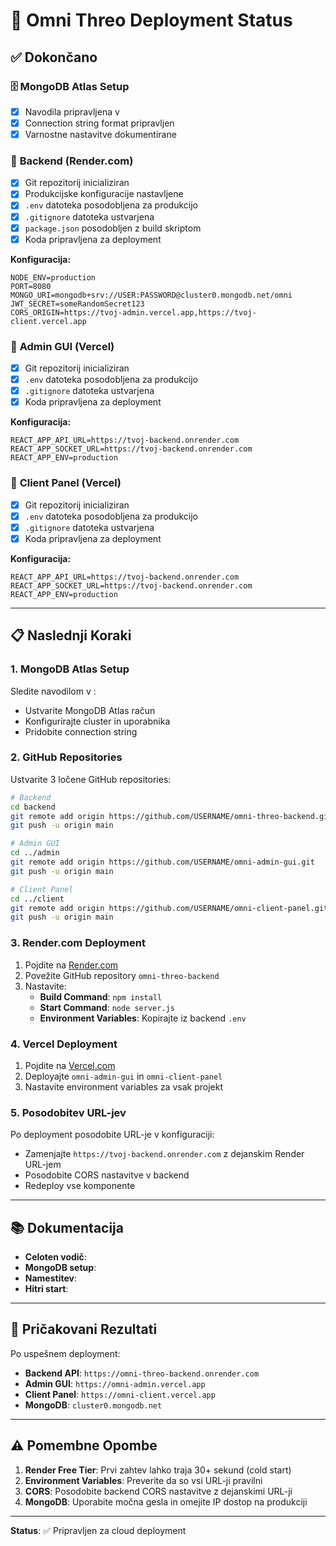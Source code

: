 # 🚀 Omni Threo Deployment Status

## ✅ Dokončano

### 🗄️ **MongoDB Atlas Setup**
- [x] Navodila pripravljena v <mcfile name="MONGODB_SETUP.md" path="C:\Users\admin\Downloads\copy-of-copy-of-omniscient-ai-platform\omni-threo\MONGODB_SETUP.md"></mcfile>
- [x] Connection string format pripravljen
- [x] Varnostne nastavitve dokumentirane

### 🔧 **Backend (Render.com)**
- [x] Git repozitorij inicializiran
- [x] Produkcijske konfiguracije nastavljene
- [x] `.env` datoteka posodobljena za produkcijo
- [x] `.gitignore` datoteka ustvarjena
- [x] `package.json` posodobljen z build skriptom
- [x] Koda pripravljena za deployment

**Konfiguracija:**
```env
NODE_ENV=production
PORT=8080
MONGO_URI=mongodb+srv://USER:PASSWORD@cluster0.mongodb.net/omni
JWT_SECRET=someRandomSecret123
CORS_ORIGIN=https://tvoj-admin.vercel.app,https://tvoj-client.vercel.app
```

### 🎨 **Admin GUI (Vercel)**
- [x] Git repozitorij inicializiran
- [x] `.env` datoteka posodobljena za produkcijo
- [x] `.gitignore` datoteka ustvarjena
- [x] Koda pripravljena za deployment

**Konfiguracija:**
```env
REACT_APP_API_URL=https://tvoj-backend.onrender.com
REACT_APP_SOCKET_URL=https://tvoj-backend.onrender.com
REACT_APP_ENV=production
```

### 👥 **Client Panel (Vercel)**
- [x] Git repozitorij inicializiran
- [x] `.env` datoteka posodobljena za produkcijo
- [x] `.gitignore` datoteka ustvarjena
- [x] Koda pripravljena za deployment

**Konfiguracija:**
```env
REACT_APP_API_URL=https://tvoj-backend.onrender.com
REACT_APP_SOCKET_URL=https://tvoj-backend.onrender.com
REACT_APP_ENV=production
```

---

## 📋 Naslednji Koraki

### 1. **MongoDB Atlas Setup**
Sledite navodilom v <mcfile name="MONGODB_SETUP.md" path="C:\Users\admin\Downloads\copy-of-copy-of-omniscient-ai-platform\omni-threo\MONGODB_SETUP.md"></mcfile>:
- Ustvarite MongoDB Atlas račun
- Konfigurirajte cluster in uporabnika
- Pridobite connection string

### 2. **GitHub Repositories**
Ustvarite 3 ločene GitHub repositories:

```bash
# Backend
cd backend
git remote add origin https://github.com/USERNAME/omni-threo-backend.git
git push -u origin main

# Admin GUI
cd ../admin
git remote add origin https://github.com/USERNAME/omni-admin-gui.git
git push -u origin main

# Client Panel
cd ../client
git remote add origin https://github.com/USERNAME/omni-client-panel.git
git push -u origin main
```

### 3. **Render.com Deployment**
1. Pojdite na [Render.com](https://render.com)
2. Povežite GitHub repository `omni-threo-backend`
3. Nastavite:
   - **Build Command**: `npm install`
   - **Start Command**: `node server.js`
   - **Environment Variables**: Kopirajte iz backend `.env`

### 4. **Vercel Deployment**
1. Pojdite na [Vercel.com](https://vercel.com)
2. Deployajte `omni-admin-gui` in `omni-client-panel`
3. Nastavite environment variables za vsak projekt

### 5. **Posodobitev URL-jev**
Po deployment posodobite URL-je v konfiguraciji:
- Zamenjajte `https://tvoj-backend.onrender.com` z dejanskim Render URL-jem
- Posodobite CORS nastavitve v backend
- Redeploy vse komponente

---

## 📚 Dokumentacija

- **Celoten vodič**: <mcfile name="DEPLOYMENT_GUIDE.md" path="C:\Users\admin\Downloads\copy-of-copy-of-omniscient-ai-platform\omni-threo\DEPLOYMENT_GUIDE.md"></mcfile>
- **MongoDB setup**: <mcfile name="MONGODB_SETUP.md" path="C:\Users\admin\Downloads\copy-of-copy-of-omniscient-ai-platform\omni-threo\MONGODB_SETUP.md"></mcfile>
- **Namestitev**: <mcfile name="INSTALLATION.md" path="C:\Users\admin\Downloads\copy-of-copy-of-omniscient-ai-platform\omni-threo\INSTALLATION.md"></mcfile>
- **Hitri start**: <mcfile name="QUICKSTART.md" path="C:\Users\admin\Downloads\copy-of-copy-of-omniscient-ai-platform\omni-threo\QUICKSTART.md"></mcfile>

---

## 🔗 Pričakovani Rezultati

Po uspešnem deployment:

- **Backend API**: `https://omni-threo-backend.onrender.com`
- **Admin GUI**: `https://omni-admin.vercel.app`
- **Client Panel**: `https://omni-client.vercel.app`
- **MongoDB**: `cluster0.mongodb.net`

---

## ⚠️ Pomembne Opombe

1. **Render Free Tier**: Prvi zahtev lahko traja 30+ sekund (cold start)
2. **Environment Variables**: Preverite da so vsi URL-ji pravilni
3. **CORS**: Posodobite backend CORS nastavitve z dejanskimi URL-ji
4. **MongoDB**: Uporabite močna gesla in omejite IP dostop na produkciji

---

**Status**: ✅ Pripravljen za cloud deployment
